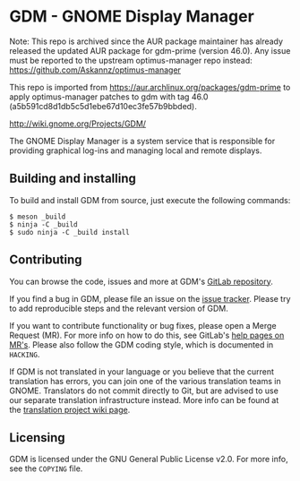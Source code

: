 GDM - GNOME Display Manager
===========================

Note: This repo is archived since the AUR package maintainer has already released the updated AUR package for gdm-prime (version 46.0). Any issue must be reported to the upstream optimus-manager repo instead: https://github.com/Askannz/optimus-manager 

This repo is imported from https://aur.archlinux.org/packages/gdm-prime to apply optimus-manager patches to gdm with tag 46.0 (a5b591cd8d1db5c5d1ebe67d10ec3fe57b9bbded).

http://wiki.gnome.org/Projects/GDM/

The GNOME Display Manager is a system service that is responsible for
providing graphical log-ins and managing local and remote displays.

## Building and installing
To build and install GDM from source, just execute the following commands:

```
$ meson _build
$ ninja -C _build
$ sudo ninja -C _build install
```

## Contributing
You can browse the code, issues and more at GDM's [GitLab repository].

If you find a bug in GDM, please file an issue on the [issue tracker]. Please
try to add reproducible steps and the relevant version of GDM.

If you want to contribute functionality or bug fixes, please open a Merge
Request (MR). For more info on how to do this, see GitLab's [help pages on
MR's]. Please also follow the GDM coding style, which is documented in
`HACKING`.

If GDM is not translated in your language or you believe that the
current translation has errors, you can join one of the various translation
teams in GNOME. Translators do not commit directly to Git, but are advised to
use our separate translation infrastructure instead. More info can be found at
the [translation project wiki page].

## Licensing
GDM is licensed under the GNU General Public License v2.0. For more info, see
the `COPYING` file.


[help pages on MR's]: https://docs.gitlab.com/ee/gitlab-basics/add-merge-request.html
[GitLab repository]: https://gitlab.gnome.org/GNOME/gdm
[issue tracker]: https://gitlab.gnome.org/GNOME/gdm/issues
[translation project wiki page]: https://wiki.gnome.org/TranslationProject/
